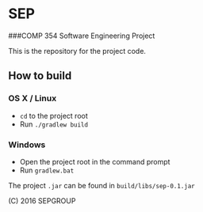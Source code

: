# SEP
###COMP 354 Software Engineering Project

This is the repository for the project code.

## How to build
### OS X / Linux
 - `cd` to the project root
 - Run `./gradlew build`

### Windows
 - Open the project root in the command prompt
 - Run `gradlew.bat`

The project `.jar` can be found in `build/libs/sep-0.1.jar`


(C) 2016 SEPGROUP